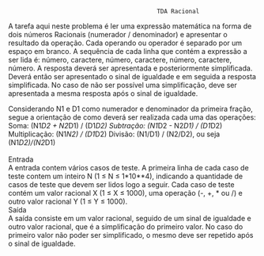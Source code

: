                                               TDA Racional

A tarefa aqui neste problema é ler uma expressão matemática na forma de dois números Racionais (numerador / denominador) e apresentar o resultado da operação. Cada operando ou operador é separado por um espaço em branco. A sequência de cada linha que contém a expressão a ser lida é: número, caractere, número, caractere, número, caractere, número. A resposta deverá ser apresentada e posteriormente simplificada. Deverá então ser apresentado o sinal de igualdade e em seguida a resposta simplificada. No caso de não ser possível uma simplificação, deve ser apresentada a mesma resposta após o sinal de igualdade.

Considerando N1 e D1 como numerador e denominador da primeira fração, segue a orientação de como deverá ser realizada cada uma das operações:
Soma: (N1*D2 + N2*D1) / (D1*D2)
Subtração: (N1*D2 - N2*D1) / (D1*D2)
Multiplicação: (N1*N2) / (D1*D2)
Divisão: (N1/D1) / (N2/D2), ou seja (N1*D2)/(N2*D1)<br><br>
Entrada<br>
A entrada contem vários casos de teste. A primeira linha de cada caso de teste contem um inteiro N (1 ≤ N ≤ 1*10**4), indicando a quantidade de casos de teste que devem ser lidos logo a seguir. Cada caso de teste contém um valor racional X (1 ≤ X ≤ 1000), uma operação (-, +, * ou /) e outro valor racional Y (1 ≤ Y ≤ 1000).<br>
Saída<br>
A saída consiste em um valor racional, seguido de um sinal de igualdade e outro valor racional, que é a simplificação do primeiro valor. No caso do primeiro valor não poder ser simplificado, o mesmo deve ser repetido após o sinal de igualdade.
